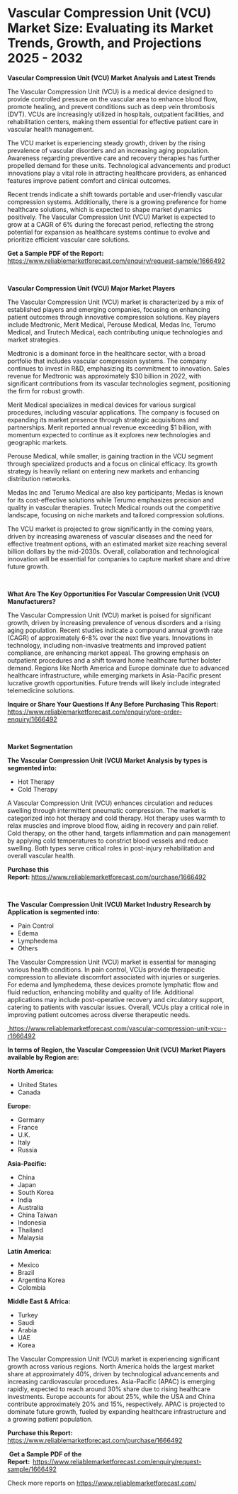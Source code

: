 <p><h1>Vascular Compression Unit (VCU) Market Size: Evaluating its Market Trends, Growth, and Projections 2025 - 2032</h1></p><p><strong>Vascular Compression Unit (VCU) Market Analysis and Latest Trends</strong></p>
<p><p>The Vascular Compression Unit (VCU) is a medical device designed to provide controlled pressure on the vascular area to enhance blood flow, promote healing, and prevent conditions such as deep vein thrombosis (DVT). VCUs are increasingly utilized in hospitals, outpatient facilities, and rehabilitation centers, making them essential for effective patient care in vascular health management. </p><p>The VCU market is experiencing steady growth, driven by the rising prevalence of vascular disorders and an increasing aging population. Awareness regarding preventive care and recovery therapies has further propelled demand for these units. Technological advancements and product innovations play a vital role in attracting healthcare providers, as enhanced features improve patient comfort and clinical outcomes.</p><p>Recent trends indicate a shift towards portable and user-friendly vascular compression systems. Additionally, there is a growing preference for home healthcare solutions, which is expected to shape market dynamics positively. The Vascular Compression Unit (VCU) Market is expected to grow at a CAGR of 6% during the forecast period, reflecting the strong potential for expansion as healthcare systems continue to evolve and prioritize efficient vascular care solutions.</p></p>
<p><strong>Get a Sample PDF of the Report:&nbsp;</strong> <a href="https://www.reliablemarketforecast.com/enquiry/request-sample/1666492?utm_campaign=2320&utm_medium=2&utm_source=Github&utm_content=ia&utm_term=04032025&utm_id=vascular-compression-unit-vcu">https://www.reliablemarketforecast.com/enquiry/request-sample/1666492</a></p>
<p>&nbsp;</p>
<p><strong>Vascular Compression Unit (VCU) Major Market Players</strong></p>
<p><p>The Vascular Compression Unit (VCU) market is characterized by a mix of established players and emerging companies, focusing on enhancing patient outcomes through innovative compression solutions. Key players include Medtronic, Merit Medical, Perouse Medical, Medas Inc, Terumo Medical, and Trutech Medical, each contributing unique technologies and market strategies.</p><p>Medtronic is a dominant force in the healthcare sector, with a broad portfolio that includes vascular compression systems. The company continues to invest in R&D, emphasizing its commitment to innovation. Sales revenue for Medtronic was approximately $30 billion in 2022, with significant contributions from its vascular technologies segment, positioning the firm for robust growth.</p><p>Merit Medical specializes in medical devices for various surgical procedures, including vascular applications. The company is focused on expanding its market presence through strategic acquisitions and partnerships. Merit reported annual revenue exceeding $1 billion, with momentum expected to continue as it explores new technologies and geographic markets.</p><p>Perouse Medical, while smaller, is gaining traction in the VCU segment through specialized products and a focus on clinical efficacy. Its growth strategy is heavily reliant on entering new markets and enhancing distribution networks.</p><p>Medas Inc and Terumo Medical are also key participants; Medas is known for its cost-effective solutions while Terumo emphasizes precision and quality in vascular therapies. Trutech Medical rounds out the competitive landscape, focusing on niche markets and tailored compression solutions.</p><p>The VCU market is projected to grow significantly in the coming years, driven by increasing awareness of vascular diseases and the need for effective treatment options, with an estimated market size reaching several billion dollars by the mid-2030s. Overall, collaboration and technological innovation will be essential for companies to capture market share and drive future growth.</p></p>
<p>&nbsp;</p>
<p><strong>What Are The Key Opportunities For Vascular Compression Unit (VCU) Manufacturers?</strong></p>
<p><p>The Vascular Compression Unit (VCU) market is poised for significant growth, driven by increasing prevalence of venous disorders and a rising aging population. Recent studies indicate a compound annual growth rate (CAGR) of approximately 6-8% over the next five years. Innovations in technology, including non-invasive treatments and improved patient compliance, are enhancing market appeal. The growing emphasis on outpatient procedures and a shift toward home healthcare further bolster demand. Regions like North America and Europe dominate due to advanced healthcare infrastructure, while emerging markets in Asia-Pacific present lucrative growth opportunities. Future trends will likely include integrated telemedicine solutions.</p></p>
<p><strong>Inquire or Share Your Questions If Any Before Purchasing This Report:</strong> <a href="https://www.reliablemarketforecast.com/enquiry/pre-order-enquiry/1666492?utm_campaign=2320&utm_medium=2&utm_source=Github&utm_content=ia&utm_term=04032025&utm_id=vascular-compression-unit-vcu">https://www.reliablemarketforecast.com/enquiry/pre-order-enquiry/1666492</a></p>
<p>&nbsp;</p>
<p><strong>Market Segmentation</strong></p>
<p><strong>The Vascular Compression Unit (VCU) Market Analysis by types is segmented into:</strong></p>
<p><ul><li>Hot Therapy</li><li>Cold Therapy</li></ul></p>
<p><p>A Vascular Compression Unit (VCU) enhances circulation and reduces swelling through intermittent pneumatic compression. The market is categorized into hot therapy and cold therapy. Hot therapy uses warmth to relax muscles and improve blood flow, aiding in recovery and pain relief. Cold therapy, on the other hand, targets inflammation and pain management by applying cold temperatures to constrict blood vessels and reduce swelling. Both types serve critical roles in post-injury rehabilitation and overall vascular health.</p></p>
<p><strong>Purchase this Report:&nbsp;</strong><a href="https://www.reliablemarketforecast.com/purchase/1666492?utm_campaign=2320&utm_medium=2&utm_source=Github&utm_content=ia&utm_term=04032025&utm_id=vascular-compression-unit-vcu">https://www.reliablemarketforecast.com/purchase/1666492</a></p>
<p>&nbsp;</p>
<p><strong>The Vascular Compression Unit (VCU) Market Industry Research by Application is segmented into:</strong></p>
<p><ul><li>Pain Control</li><li>Edema</li><li>Lymphedema</li><li>Others</li></ul></p>
<p><p>The Vascular Compression Unit (VCU) market is essential for managing various health conditions. In pain control, VCUs provide therapeutic compression to alleviate discomfort associated with injuries or surgeries. For edema and lymphedema, these devices promote lymphatic flow and fluid reduction, enhancing mobility and quality of life. Additional applications may include post-operative recovery and circulatory support, catering to patients with vascular issues. Overall, VCUs play a critical role in improving patient outcomes across diverse therapeutic needs.</p></p>
<p><a href="https://www.reliablemarketforecast.com/vascular-compression-unit-vcu--r1666492?utm_campaign=2320&utm_medium=2&utm_source=Github&utm_content=ia&utm_term=04032025&utm_id=vascular-compression-unit-vcu">&nbsp;https://www.reliablemarketforecast.com/vascular-compression-unit-vcu--r1666492</a></p>
<p><strong>In terms of Region, the Vascular Compression Unit (VCU) Market Players available by Region are:</strong></p>
<p>
    <p> <strong> North America: </strong>
        <ul>
            <li>United States</li>
            <li>Canada</li>
        </ul>
        </p> 
    <p> <strong> Europe: </strong>
        <ul>
            <li>Germany</li>
            <li>France</li>
            <li>U.K.</li>
            <li>Italy</li>
            <li>Russia</li>
        </ul>
        </p> 
    <p> <strong> Asia-Pacific: </strong>
        <ul>
            <li>China</li>
            <li>Japan</li>
            <li>South Korea</li>
            <li>India</li>
            <li>Australia</li>
            <li>China Taiwan</li>
            <li>Indonesia</li>
            <li>Thailand</li>
            <li>Malaysia</li>
        </ul>
        </p> 
    <p> <strong> Latin America: </strong>
        <ul>
            <li>Mexico</li>
            <li>Brazil</li>
            <li>Argentina Korea</li>
            <li>Colombia</li>
        </ul>
        </p> 
    <p> <strong> Middle East & Africa: </strong>
        <ul>
            <li>Turkey</li>
            <li>Saudi</li>
            <li>Arabia</li>
            <li>UAE</li>
            <li>Korea</li>
        </ul>
    </p>
    </p>
<p><p>The Vascular Compression Unit (VCU) market is experiencing significant growth across various regions. North America holds the largest market share at approximately 40%, driven by technological advancements and increasing cardiovascular procedures. Asia-Pacific (APAC) is emerging rapidly, expected to reach around 30% share due to rising healthcare investments. Europe accounts for about 25%, while the USA and China contribute approximately 20% and 15%, respectively. APAC is projected to dominate future growth, fueled by expanding healthcare infrastructure and a growing patient population.</p></p>
<p><strong>Purchase this Report: </strong><a href="https://www.reliablemarketforecast.com/purchase/1666492?utm_campaign=2320&utm_medium=2&utm_source=Github&utm_content=ia&utm_term=04032025&utm_id=vascular-compression-unit-vcu">https://www.reliablemarketforecast.com/purchase/1666492</a></p>
<p>&nbsp;<strong>Get a Sample PDF of the Report:&nbsp;&nbsp;</strong><a href="https://www.reliablemarketforecast.com/enquiry/request-sample/1666492?utm_campaign=2320&utm_medium=2&utm_source=Github&utm_content=ia&utm_term=04032025&utm_id=vascular-compression-unit-vcu">https://www.reliablemarketforecast.com/enquiry/request-sample/1666492</a></p>
<p><strong></strong></p>
<p>Check more reports on <a href="https://www.reliablemarketforecast.com/?utm_campaign=2320&utm_medium=2&utm_source=Github&utm_content=ia&utm_term=04032025&utm_id=vascular-compression-unit-vcu">https://www.reliablemarketforecast.com/</a></p>